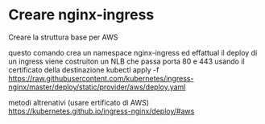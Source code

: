 # Creare nginx-ingress

Creare la struttura base per AWS

questo comando crea un namespace nginx-ingress ed effattual il deploy di un ingress
viene costruiton un NLB che passa porta 80 e 443 usando il certificato della destinazione
kubectl apply -f https://raw.githubusercontent.com/kubernetes/ingress-nginx/master/deploy/static/provider/aws/deploy.yaml

metodi altrenativi (usare ertificato di AWS)
https://kubernetes.github.io/ingress-nginx/deploy/#aws